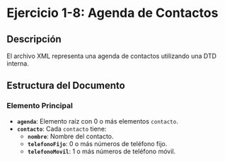 # Ejercicio 1-8: Agenda de Contactos

## Descripción
El archivo XML representa una agenda de contactos utilizando una DTD interna.

## Estructura del Documento
### Elemento Principal
- **`agenda`**: Elemento raíz con 0 o más elementos `contacto`.
- **`contacto`**: Cada `contacto` tiene:
  - **`nombre`**: Nombre del contacto.
  - **`telefonoFijo`**: 0 o más números de teléfono fijo.
  - **`telefonoMovil`**: 1 o más números de teléfono móvil.

